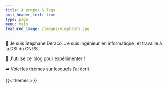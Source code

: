 ```yaml
---
title: À propos & Tags
omit_header_text: true
type: page
menu: main
featured_image: /images/elephants.jpg
---
```


👋 Je suis Stéphane Deraco.
Je suis ingénieur en informatique, et travaille à la DSI du CNRS.

🔬 J'utilise ce blog pour expérimenter !

➡️ Voici les thèmes sur lesquels j'ai écrit :

{{< themes >}}



